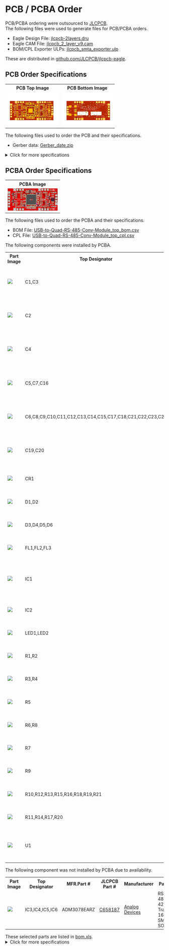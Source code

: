 <html lang="en">

<head>
	<meta charset="uft-8">
	<meta name="author" content="Masato Kubotera">
    <meta name="description" content="">
</head>

<body>
	<h1>PCB / PCBA Order</h1>
        <p>
            PCB/PCBA ordering were outsourced to <a href="https://jlcpcb.com/">JLCPCB</a>.<br>
            The following files were used to generate files for PCB/PCBA orders.
            <ul>
                <li>Eagle Design File:
                    <a href="https://github.com/JLCPCB/jlcpcb-eagle/blob/master/design%20rules/jlcpcb-2layers.dru">jlcpcb-2layers.dru</a>
                </li>
                <li>Eagle CAM File:
                    <a href="https://github.com/JLCPCB/jlcpcb-eagle/blob/master/cam/jlcpcb_2_layer_v9.cam">jlcpcb_2_layer_v9.cam</a>
                </li>
                <li>BOM/CPL Exporter ULPs:
                    <a href="https://github.com/JLCPCB/jlcpcb-eagle/blob/master/ulps/jlcpcb_smta_exporter.ulp">jlcpcb_smta_exporter.ulp</a>
                </li>
            </ul>
            These are distributed in <a href="https://github.com/JLCPCB/jlcpcb-eagle">github.com/JLCPCB/jlcpcb-eagle</a>.<br>
        </p>
    <h2>PCB Order Specifications</h2>
        <p>           
            <table>
                <tr>
                    <th>PCB Top Image</th>
                    <th>PCB Bottom Image</th>
                </tr>
                <tr>
                    <td><img src="../images/brd_top.png" width="160px"></td>
                    <td><img src="../images/brd_bottom.png" width="160px"></td>
                </tr>
            </table>
            The following  files used to order the PCB and their specifications. 
            <ul>
                <li>Gerber data: <a href="Gerber_date.zip">Gerber_date.zip</a></li>
            </ul>
            <details close>
                <summary>Click for more specifications</summary>
                <ul>                
                    <li>Base Material: FR-4</li>
                    <li>Layers: 2</li>
                    <li>Dimension: 45.72 mm* 20.32 mm</li>
                    <li>Product Type: Industrial/Consumer electronics</li>
                    <li>Different Design: 1</li>
                    <li>Delivery Format: Single PCB</li>
                    <li>PCB Thickness: 1.6</li>
                    <li>Impedance Control: no</li>
                    <li>PCB Color: Red</li>
                    <li>Silkscreen: White</li>
                    <li>Surface Finish: HASL(with lead)</li>
                    <li>Outer Copper Weight: 1 oz</li>
                    <li>Via Covering: Tented</li>
                    <li>Board Outline Tolerance: ±0.2mm(Regular)</li>
                    <li>Confirm Production file: No</li>                
                    <li>Remove Order Number: Yes</li>
                    <li>Deburring/Edge rounding: No</li>
                    <li>Flying Probe Test: Fully Test</li>
                    <li>Gold Fingers: No</li>
                    <li>Castellated Holes: No</li>
                    <li>4-Wire Kelvin Test: No</li>
                    <li>Paper between PCBs: No</li>
                    <li>Appearance Quality: IPC Class 2 Standard</li>
                    <li>Silkscreen Technology: Ink-jet/Screen Printing</li>
                    <li>Package Box: With JLCPCB logo</li>
                </ul>
            </details>
        </p>
    <h2>PCBA Order Specifications</h2>
        <p>
            <table>
                <tr><th>PCBA Image</th></tr>
                <tr><td><img src="pcba.png" width="160px"></td></tr>
            </table>
            The following files used to order the PCBA and their specifications.
            <ul>
                <li>BOM File: <a href="USB-to-Quad-RS-485-Conv-Module_top_bom.csv">USB-to-Quad-RS-485-Conv-Module_top_bom.csv</a></li>
                <li>CPL File: <a href="USB-to-Quad-RS-485-Conv-Module_top_cpl.csv">USB-to-Quad-RS-485-Conv-Module_top_cpl.csv</a></li>
            </ul>
            The following components were installed by PCBA.
            <table>
                <tr>
                    <th>Part Image</th>
                    <th>Top Designator</th>
                    <th>MFR.Part #</th>
                    <th>JLCPCB Part #</th>
                    <th>Manufacturer</th>
                    <th>Part Detail</th>
                </tr>
                <tr>
                    <td><img src="https://assets.lcsc.com/images/lcsc/900x900/20180914_YAGEO-CC0402JRX7R9BB103_C272878_front_10.jpg" width="100px"></td>
                    <td>C1,C3</td>
                    <td>CC0402JRX7R9BB103</td>
                    <td><a href="https://jlcpcb.com/partdetail/Yageo-CC0402JRX7R9BB103/C272878">C272878</a></td>
                    <td>YAGEO</td>
                    <td>Multilayer Ceramic Capacitor SMD 10nF 50V ±5% X7R 0402</td>
                </tr>
                <tr>
                    <td><img src="https://assets.lcsc.com/images/lcsc/900x900/20230102_YAGEO-CC0402KRX7R5BB105_C115046_front.jpg" width="100px"></td>
                    <td>C2</td>
                    <td>CC0402KRX7R5BB105</td>
                    <td><a href="https://jlcpcb.com/partdetail/Yageo-CC0402KRX7R5BB105/C115046">C115046</a></td>
                    <td>YAGEO</td>
                    <td>Multilayer Ceramic Capacitor SMD 1uF 6.3V ±10% X7R 0402</td>
                </tr>
                <tr>
                    <td><img src="https://assets.lcsc.com/images/lcsc/900x900/20230128_Murata-Electronics-GRM155Z71A225KE01D_C2997286_back.jpg" width="100px"></td>
                    <td>C4</td>
                    <td>GRM155Z71A225KE01D</td>
                    <td><a href="https://jlcpcb.com/partdetail/3468099-GRM155Z71A225KE01D/C2997286">C2997286</a></td>
                    <td>Murata Electronics</td>
                    <td>Multilayer Ceramic Capacitor SMD 2.2uF 10V ±10% X7R 0402</td>
                </tr>
                <tr>
                    <td><img src="https://assets.lcsc.com/images/lcsc/900x900/20230109_Kyocera-AVX-TAJR475K006RNJ_C308815_front.jpg" width="100px"></td>
                    <td>C5,C7,C16</td>
                    <td>TAJR475K006RNJ</td>
                    <td><a href="https://jlcpcb.com/partdetail/KyoceraAvx-TAJR475K006RNJ/C308815">C308815</a></td>
                    <td>Kyocera AVX</td>
                    <td>Tantalum Capacitor SMD 4.7uF 6.3V ±10% 7Ω@100kHz 0805</td>
                </tr>
                <tr>
                    <td><img src="https://assets.lcsc.com/images/lcsc/900x900/20230203_YAGEO-CC0402JRX7R7BB104_C541464_front.jpg" width="100px"></td>
                    <td>C6,C8,C9,C10,C11,C12,C13,C14,C15,C17,C18,C21,C22,C23,C24</td>
                    <td>CC0402JRX7R7BB104</td>
                    <td><a href="https://jlcpcb.com/partdetail/Yageo-CC0402JRX7R7BB104/C541464">C541464</a></td>
                    <td>YAGEO</td>
                    <td>Multilayer Ceramic Capacitor SMD 100nF 16V ±5% X7R 0402</td>
                </tr>
                <tr>
                    <td><img src="https://assets.lcsc.com/images/lcsc/900x900/20180914_YAGEO-CC0402GRNPO9BN300_C277479_front_10.jpg" width="100px"></td>
                    <td>C19,C20</td>
                    <td>CC0402GRNPO9BN300</td>
                    <td><a href="https://jlcpcb.com/partdetail/Yageo-CC0402GRNPO9BN300/C277479">C277479</a></td>
                    <td>YAGEO</td>
                    <td>Multilayer Ceramic Capacitor SMD 30pF 50V ±2% NP0 0402</td>
                </tr>
                <tr>
                    <td><img src="https://assets.lcsc.com/images/lcsc/900x900/20230125_TXC-Corp-7V12006001_C5203634_back.jpg" width="100px"></td>
                    <td>CR1</td>
                    <td>7V12006001</td>
                    <td><a href="https://jlcpcb.com/partdetail/TxcCorp-7V12006001/C5203634">C5203634</a></td>
                    <td>TXC Corp</td>
                    <td>Crystal 12Hz ±30ppm 12pF SMD 3225-4P</td>
                </tr>
                <tr>
                    <td><img src="https://assets.lcsc.com/images/lcsc/900x900/20180914_Littelfuse-PGB1010603MR_C142698_front.jpg" width="100px"></td>
                    <td>D1,D2</td>
                    <td>PGB1010603MR</td>
                    <td><a href="https://jlcpcb.com/partdetail/Littelfuse-PGB1010603MR/C142698">C142698</a></td>
                    <td><a href="https://m.littelfuse.com/products/polymer-esd-suppressors/pulseguard-esd-suppressors/pgb10603">Littelfuse</a></td>
                    <td>ESD Suppressor SMD 24V 0.06pF 0603</td>
                </tr>
                <tr>
                    <td><img src="https://assets.lcsc.com/images/lcsc/900x900/20230109_BOURNS-CDSOT23-SM712_C404012_front.jpg" width="100px"></td>
                    <td>D3,D4,D5,D6</td>
                    <td>CDSOT23-SM712</td>
                    <td><a href="https://jlcpcb.com/partdetail/Bourns-CDSOT23SM712/C404012">C404012</a></td>
                    <td><a href="https://www.bourns.com/products/diodes/diode-arrays/product/CDSOT23-SM712">BOURNS</a></td>
                    <td>TVS Diodes Array SMD 7V 400W SOT-23</td>
                </tr>
                <tr>
                    <td><img src="https://assets.lcsc.com/images/lcsc/900x900/20221231_Murata-Electronics-BLM15AX601SN1D_C76886_front.jpg" width="100px"></td>
                    <td>FL1,FL2,FL3</td>
                    <td>BLM15AX601SN1D</td>
                    <td><a href="https://jlcpcb.com/partdetail/MurataElectronics-BLM15AX601SN1D/C76886">C76886</a></td>
                    <td>Murata Electronics</td>
                    <td>Ferrite Bead SMD 600Ω ±25% 500mA 0402</td>
                </tr>
                <tr>
                    <td><img src="https://assets.lcsc.com/images/lcsc/900x900/20230129_FTDI-FT4232HQ-REEL_C2651882_back.jpg" width="100px"></td>
                    <td>IC1</td>
                    <td>FT4232HQ-REEL</td>
                    <td><a href="https://jlcpcb.com/partdetail/Ftdi-FT4232HQREEL/C2651882">C2651882</a></td>
                    <td><a href="https://ftdichip.com/products/ft4232hq/">FTDI</a></td>
                    <td>Quad High Speed USB to Multipurpose UART/MPSSE SMD 64-Pin QFN</td>
                </tr>
                <tr>
                    <td><img src="https://assets.lcsc.com/images/lcsc/900x900/20180914_Microchip-Tech-93LC56BT-I-OT_C190271_front.jpg" width="100px"></td>
                    <td>IC2</td>
                    <td>93LC56BT-I/OT</td>
                    <td><a href="https://jlcpcb.com/partdetail/MicrochipTech-93LC56BT_IOT/C190271">C190271</a></td>
                    <td><a href="https://www.microchip.com/en-us/product/93LC56B">Microchip Tech</a></td>
                    <td>16-Bit EEPROM SMD SOT-23-6</td>
                </tr>
                <tr>
                    <td><img src="https://assets.lcsc.com/images/lcsc/900x900/20180914_ROHM-Semicon-SML-D12V1WT86_C253533_front.jpg" width="100px"></td>
                    <td>LED1,LED2</td>
                    <td>SML-D12V1WT86</td>
                    <td><a href="https://jlcpcb.com/partdetail/RohmSemicon-SMLD12V1WT86/C253533">C253533</a></td>
                    <td>ROHM Semicon</td>
                    <td>Standard LED SMD RED 2.2V 20mA 630nm 0603</td>
                </tr>
                <tr>
                    <td><img src="https://assets.lcsc.com/images/lcsc/900x900/20230102_YAGEO-RC0402FR-071KL_C106235_front.jpg" width="100px"></td>
                    <td>R1,R2</td>
                    <td>RC0402FR-071KL</td>
                    <td><a href="https://jlcpcb.com/partdetail/Yageo-RC0402FR071KL/C106235">C106235</a></td>
                    <td>YAGEO</td>
                    <td>Thick Film Resistor SMD 1kΩ 1/10W ±1% 0402</td>
                </tr>
                <tr>
                    <td><img src="https://assets.lcsc.com/images/lcsc/900x900/20180914_YAGEO-RC0402FR-0710RL_C138066_front.jpg" width="100px"></td>
                    <td>R3,R4</td>
                    <td>RC0402FR-0710RL</td>
                    <td><a href="https://jlcpcb.com/partdetail/Yageo-RC0402FR0710RL/C138066">C138066</a></td>
                    <td>YAGEO</td>
                    <td>Thick Film Resistor SMD 10Ω 1/10W ±1% 0402</td>
                </tr>
                <tr>
                    <td><img src="https://assets.lcsc.com/images/lcsc/900x900/20180914_YAGEO-RC0402FR-0715KL_C114761_front_11.jpg" width="100px"></td>
                    <td>R5</td>
                    <td>RC0402FR-0715KL</td>
                    <td><a href="https://jlcpcb.com/partdetail/12030-0402WGF1872TCE/C11476">C11476</a></td>
                    <td>YAGEO</td>
                    <td>Thick Film Resistor SMD 15kΩ 1/10W ±1% 0402</td>
                </tr>
                <tr>
                    <td><img src="https://assets.lcsc.com/images/lcsc/900x900/20221230_YAGEO-RC0402FR-0710KL_C60490_front.jpg" width="100px"></td>
                    <td>R6,R8</td>
                    <td>RC0402FR-0710KL</td>
                    <td><a href="https://jlcpcb.com/partdetail/Yageo-RC0402FR0710KL/C60490">C60490</a></td>
                    <td>YAGEO</td>
                    <td>Thick Film Resistor SMD 10kΩ 1/10W ±1% 0402</td>
                </tr>
                <tr>
                    <td><img src="https://assets.lcsc.com/images/lcsc/900x900/20180914_YAGEO-RC0402FR-0712KL_C114760_front_10.jpg" width="100px"></td>
                    <td>R7</td>
                    <td>RC0402FR-0712KL</td>
                    <td><a href="https://jlcpcb.com/partdetail/Yageo-RC0402FR0712KL/C114760">C114760</a></td>
                    <td>YAGEO</td>
                    <td>Thick Film Resistor SMD 12kΩ 1/10W ±1% 0402</td>
                </tr>
                <tr>
                    <td><img src="https://assets.lcsc.com/images/lcsc/900x900/20180914_YAGEO-RC0402FR-072KL_C60488_front_10.jpg" width="100px"></td>
                    <td>R9</td>
                    <td>RC0402FR-072KL</td>
                    <td><a href="https://jlcpcb.com/partdetail/Yageo-RC0402FR072KL/C60488">C60488</a></td>
                    <td>YAGEO</td>
                    <td>Thick Film Resistor SMD 2kΩ 1/10W ±1% 0402</td>
                </tr>
                <tr>
                    <td><img src="https://assets.lcsc.com/images/lcsc/900x900/20180914_YAGEO-RC0402FR-07680RL_C137948_front.jpg" width="100px"></td>
                    <td>R10,R12,R13,R15,R16,R18,R19,R21</td>
                    <td>RC0402FR-07680RL</td>
                    <td><a href="https://jlcpcb.com/partdetail/Yageo-RC0402FR07680RL/C137948">C137948</a></td>
                    <td>YAGEO</td>
                    <td>Thick Film Resistor SMD 680Ω 1/10W ±1% 0402</td>
                </tr>
                <tr>
                    <td><img src="https://assets.lcsc.com/images/lcsc/900x900/20230102_YAGEO-RC0402FR-07120RL_C114758_front.jpg" width="100px"></td>
                    <td>R11,R14,R17,R20</td>
                    <td>RC0402FR-07120RL</td>
                    <td><a href="https://jlcpcb.com/partdetail/Yageo-RC0402FR07120RL/C114758">C114758</a></td>
                    <td>YAGEO</td>
                    <td>Thick Film Resistor SMD 120Ω 1/10W ±1% 0402</td>
                </tr>
                <tr>
                    <td><img src="https://assets.lcsc.com/images/lcsc/900x900/20180914_Texas-Instruments-TPS73533DRBT_C115872_front_10.jpg" width="100px"></td>
                    <td>U1</td>
                    <td>TPS73533DRBT</td>
                    <td><a href="https://jlcpcb.com/partdetail/TexasInstruments-TPS73533DRBT/C115872">C115872</a></td>
                    <td><a href="https://www.ti.com/product/en-us/TPS735/part-details/TPS73533DRBT">Texas Instruments></a></td>
                    <td>Linear Voltage Regulator 3.3V 500mA SMD VSON-8-EP</td>
                </tr>
            </table>
            The following component was not installed by PCBA due to availability.
            <table>
                <tr>
                    <th>Part Image</th>
                    <th>Top Designator</th>
                    <th>MFR.Part #</th>
                    <th>JLCPCB Part #</th>
                    <th>Manufacturer</th>
                    <th>Part Detail</th>
                </tr>
                <tr>
                    <td><img src="https://jlcpcb.com/ssr/img/img-empty.29365da.png" width="100px"></td>
                    <td>IC3,IC4,IC5,IC6</td>
                    <td>ADM3078EARZ</td>
                    <td><a href="https://jlcpcb.com/partdetail/AnalogDevices-ADM3078EARZ/C658187">C658187</a></td>
                    <td><a href="https://www.analog.com/en/products/adm3078e.html">Analog Devices</a></td>
                    <td>RS-485/RS-422 Transceiver 16Mbps SMD SOIC-8</td>
                </tr>
            </table>
            These selected parts are listed in <a href="bom.xls">bom.xls</a>.<br>
            <details close>
                <summary>Click for more specifications</summary>
                <ul>                
                    <li>PCBA Type: Economic</li>
                    <li>Assembly Side: Top Side</li>
                    <li>Tooling holes: Added by JLCPCB</li>
                    <li>Confirm Parts Placement: No</li>
                </ul>
            </details>
        </p>
</body>

</html>
